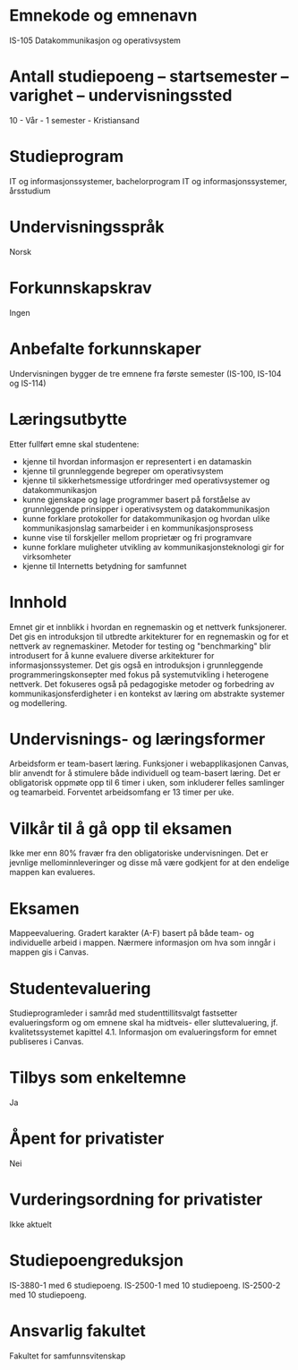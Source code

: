 # Emnekode og emnenavn
IS-105 Datakommunikasjon og operativsystem

# Antall studiepoeng – startsemester – varighet – undervisningssted
10 - Vår - 1 semester - Kristiansand

# Studieprogram
IT og informasjonssystemer, bachelorprogram
IT og informasjonssystemer, årsstudium

# Undervisningsspråk
Norsk

# Forkunnskapskrav
Ingen

# Anbefalte forkunnskaper
Undervisningen bygger de tre emnene fra første semester (IS-100, IS-104 og IS-114)

# Læringsutbytte
Etter fullført emne skal studentene:
* kjenne til hvordan informasjon er representert i en datamaskin
* kjenne til grunnleggende begreper om operativsystem
* kjenne til sikkerhetsmessige utfordringer med operativsystemer og datakommunikasjon
* kunne gjenskape og lage programmer basert på forståelse av grunnleggende prinsipper i operativsystem og datakommunikasjon
* kunne forklare protokoller for datakommunikasjon og hvordan ulike kommunikasjonslag samarbeider i en kommunikasjonsprosess
* kunne vise til forskjeller mellom proprietær og fri programvare
* kunne forklare muligheter utvikling av kommunikasjonsteknologi gir for virksomheter
* kjenne til Internetts betydning for samfunnet

# Innhold
Emnet gir et innblikk i hvordan en regnemaskin og et nettverk funksjonerer. Det gis en introduksjon til utbredte arkitekturer for en regnemaskin og for et nettverk av regnemaskiner. Metoder for testing og "benchmarking" blir introdusert for å kunne evaluere diverse arkitekturer for informasjonssystemer. Det gis også en introduksjon i grunnleggende programmeringskonsepter med fokus på systemutvikling i heterogene nettverk. Det fokuseres også på pedagogiske metoder og forbedring av kommunikasjonsferdigheter i en kontekst av læring om abstrakte systemer og modellering.

# Undervisnings- og læringsformer
Arbeidsform er team-basert læring. 
Funksjoner i webapplikasjonen Canvas, blir anvendt for å stimulere både individuell og team-basert læring. 
Det er obligatorisk oppmøte opp til 6 timer i uken, som inkluderer felles samlinger og teamarbeid.
Forventet arbeidsomfang er 13 timer per uke.

# Vilkår til å gå opp til eksamen
Ikke mer enn 80% fravær fra den obligatoriske undervisningen.
Det er jevnlige mellominnleveringer og disse må være godkjent for at den endelige mappen kan evalueres. 

# Eksamen
Mappeevaluering. Gradert karakter (A-F) basert på både team- og individuelle arbeid i mappen. Nærmere informasjon om hva som inngår i mappen gis i Canvas.

# Studentevaluering
Studieprogramleder i samråd med studenttillitsvalgt fastsetter evalueringsform og om emnene skal ha midtveis- eller sluttevaluering, jf. kvalitetssystemet kapittel 4.1. Informasjon om evalueringsform for emnet publiseres i Canvas.

# Tilbys som enkeltemne
Ja

# Åpent for privatister
Nei

# Vurderingsordning for privatister
Ikke aktuelt

# Studiepoengreduksjon
IS-3880-1 med 6 studiepoeng.
IS-2500-1 med 10 studiepoeng.
IS-2500-2 med 10 studiepoeng.

# Ansvarlig fakultet
Fakultet for samfunnsvitenskap

